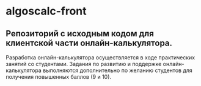 # algoscalc-front
## Репозиторий с исходным кодом для клиентской части онлайн-калькулятора.

Разработка онлайн-калькулятора осуществляется в ходе практических занятий со студентами. Задания по развитию и поддержке онлайн-калькулятора выполняются дополнительно по желанию студентов для получения повышенных баллов (9 и 10).
